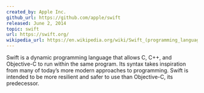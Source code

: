 ```yaml
---
created_by: Apple Inc.
github_url: https://github.com/apple/swift
released: June 2, 2014
topic: swift
url: https://swift.org/
wikipedia_url: https://en.wikipedia.org/wiki/Swift_(programming_language)
---
```

Swift is a dynamic programming language that allows C, C++, and Objective-C to run within the same program. Its syntax takes inspiration from many of today’s more modern approaches to programming. Swift is intended to be more resilient and safer to use than Objective-C, its predecessor.